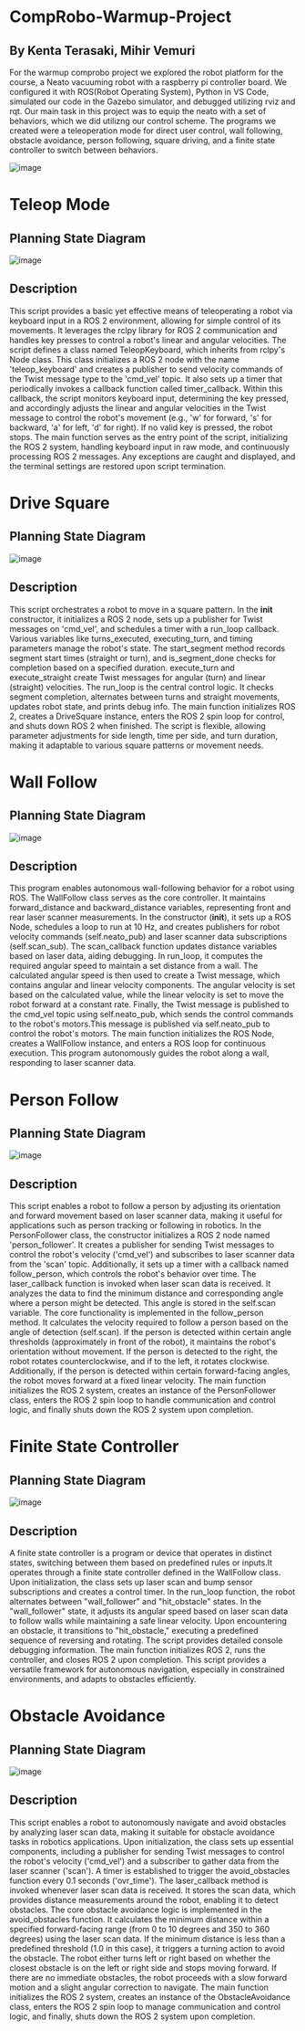 # CompRobo-Warmup-Project
## By Kenta Terasaki, Mihir Vemuri
For the warmup comprobo project we explored the robot platform for the course, a Neato vacuuming robot with a raspberry pi controller board. We configured it with ROS(Robot Operating System), Python in VS Code, simulated our code in the Gazebo simulator, and debugged utilizing rviz and rqt. Our main task in this project was to equip the neato with a set of behaviors, which we did utilizng our control scheme. The programs we created were a teleoperation mode for direct user control, wall following, obstacle avoidance, person following, square driving, and a finite state controller to switch between behaviors.

![image](https://github.com/MihirV17/CompRobo-Warmup-Project/assets/123433158/c2cb5824-0c3d-429f-99ec-4282c8016da7)

# Teleop Mode
## Planning State Diagram
![image](https://github.com/MihirV17/CompRobo-Warmup-Project/assets/123433158/3a7c7d4d-9480-404a-8efd-c3b91199a8e4)
## Description
This script provides a basic yet effective means of teleoperating a robot via keyboard input in a ROS 2 environment, allowing for simple control of its movements. It leverages the rclpy library for ROS 2 communication and handles key presses to control a robot's linear and angular velocities. The script defines a class named TeleopKeyboard, which inherits from rclpy's Node class. This class initializes a ROS 2 node with the name 'teleop_keyboard' and creates a publisher to send velocity commands of the Twist message type to the 'cmd_vel' topic. It also sets up a timer that periodically invokes a callback function called timer_callback. Within this callback, the script monitors keyboard input, determining the key pressed, and accordingly adjusts the linear and angular velocities in the Twist message to control the robot's movement (e.g., 'w' for forward, 's' for backward, 'a' for left, 'd' for right). If no valid key is pressed, the robot stops. The main function serves as the entry point of the script, initializing the ROS 2 system, handling keyboard input in raw mode, and continuously processing ROS 2 messages. Any exceptions are caught and displayed, and the terminal settings are restored upon script termination. 



# Drive Square
## Planning State Diagram
![image](https://github.com/MihirV17/CompRobo-Warmup-Project/assets/123433158/9ea1f47c-25db-4bea-9261-6bdcf6b37e71)
## Description
This script orchestrates a robot to move in a square pattern. In the __init__ constructor, it initializes a ROS 2 node, sets up a publisher for Twist messages on 'cmd_vel', and schedules a timer with a run_loop callback. Various variables like turns_executed, executing_turn, and timing parameters manage the robot's state. The start_segment method records segment start times (straight or turn), and is_segment_done checks for completion based on a specified duration. execute_turn and execute_straight create Twist messages for angular (turn) and linear (straight) velocities. The run_loop is the central control logic. It checks segment completion, alternates between turns and straight movements, updates robot state, and prints debug info. The main function initializes ROS 2, creates a DriveSquare instance, enters the ROS 2 spin loop for control, and shuts down ROS 2 when finished. The script is flexible, allowing parameter adjustments for side length, time per side, and turn duration, making it adaptable to various square patterns or movement needs.

# Wall Follow
## Planning State Diagram
![image](https://github.com/MihirV17/CompRobo-Warmup-Project/assets/123433158/cd5dad3e-18e4-4b69-a06e-58baba451a08)
## Description
This program enables autonomous wall-following behavior for a robot using ROS. The WallFollow class serves as the core controller. It maintains forward_distance and backward_distance variables, representing front and rear laser scanner measurements. In the constructor (__init__), it sets up a ROS Node, schedules a loop to run at 10 Hz, and creates publishers for robot velocity commands (self.neato_pub) and laser scanner data subscriptions (self.scan_sub). The scan_callback function updates distance variables based on laser data, aiding debugging. In run_loop, it computes the required angular speed to maintain a set distance from a wall. The calculated angular speed is then used to create a Twist message, which contains angular and linear velocity components. The angular velocity is set based on the calculated value, while the linear velocity is set to move the robot forward at a constant rate. Finally, the Twist message is published to the cmd_vel topic using self.neato_pub, which sends the control commands to the robot's motors.This message is published via self.neato_pub to control the robot's motors. The main function initializes the ROS Node, creates a WallFollow instance, and enters a ROS loop for continuous execution. This program autonomously guides the robot along a wall, responding to laser scanner data.

# Person Follow
## Planning State Diagram
![image](https://github.com/MihirV17/CompRobo-Warmup-Project/assets/123433158/77d767d7-e872-4543-b340-e741c1546543)
## Description
This script enables a robot to follow a person by adjusting its orientation and forward movement based on laser scanner data, making it useful for applications such as person tracking or following in robotics. In the PersonFollower class, the constructor initializes a ROS 2 node named 'person_follower'. It creates a publisher for sending Twist messages to control the robot's velocity ('cmd_vel') and subscribes to laser scanner data from the 'scan' topic. Additionally, it sets up a timer with a callback named follow_person, which controls the robot's behavior over time. The laser_callback function is invoked when laser scan data is received. It analyzes the data to find the minimum distance and corresponding angle where a person might be detected. This angle is stored in the self.scan variable. The core functionality is implemented in the follow_person method. It calculates the velocity required to follow a person based on the angle of detection (self.scan). If the person is detected within certain angle thresholds (approximately in front of the robot), it maintains the robot's orientation without movement. If the person is detected to the right, the robot rotates counterclockwise, and if to the left, it rotates clockwise. Additionally, if the person is detected within certain forward-facing angles, the robot moves forward at a fixed linear velocity. The main function initializes the ROS 2 system, creates an instance of the PersonFollower class, enters the ROS 2 spin loop to handle communication and control logic, and finally shuts down the ROS 2 system upon completion.

# Finite State Controller
## Planning State Diagram
![image](https://github.com/MihirV17/CompRobo-Warmup-Project/assets/123433158/cf413f97-cc45-4b91-8554-3aa916edadaa)
## Description
A finite state controller is a program or device that operates in distinct states, switching between them based on predefined rules or inputs.It operates through a finite state controller defined in the WallFollow class. Upon initialization, the class sets up laser scan and bump sensor subscriptions and creates a control timer. In the run_loop function, the robot alternates between "wall_follower" and "hit_obstacle" states. In the "wall_follower" state, it adjusts its angular speed based on laser scan data to follow walls while maintaining a safe linear velocity. Upon encountering an obstacle, it transitions to "hit_obstacle," executing a predefined sequence of reversing and rotating. The script provides detailed console debugging information. The main function initializes ROS 2, runs the controller, and closes ROS 2 upon completion. This script provides a versatile framework for autonomous navigation, especially in constrained environments, and adapts to obstacles efficiently.

# Obstacle Avoidance
## Planning State Diagram
![image](https://github.com/MihirV17/CompRobo-Warmup-Project/assets/123433158/154e4760-fa6b-4288-aeed-d19e11714049)
## Description
This script enables a robot to autonomously navigate and avoid obstacles by analyzing laser scan data, making it suitable for obstacle avoidance tasks in robotics applications.
Upon initialization, the class sets up essential components, including a publisher for sending Twist messages to control the robot's velocity ('cmd_vel') and a subscriber to gather data from the laser scanner ('scan'). A timer is established to trigger the avoid_obstacles function every 0.1 seconds ('ovr_time'). The laser_callback method is invoked whenever laser scan data is received. It stores the scan data, which provides distance measurements around the robot, enabling it to detect obstacles. The core obstacle avoidance logic is implemented in the avoid_obstacles function. It calculates the minimum distance within a specified forward-facing range (from 0 to 10 degrees and 350 to 360 degrees) using the laser scan data. If the minimum distance is less than a predefined threshold (1.0 in this case), it triggers a turning action to avoid the obstacle. The robot either turns left or right based on whether the closest obstacle is on the left or right side and stops moving forward. If there are no immediate obstacles, the robot proceeds with a slow forward motion and a slight angular correction to navigate. The main function initializes the ROS 2 system, creates an instance of the ObstacleAvoidance class, enters the ROS 2 spin loop to manage communication and control logic, and finally, shuts down the ROS 2 system upon completion.





